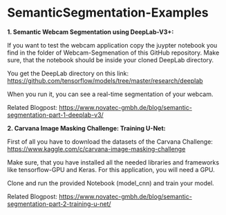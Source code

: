 # SemanticSegmentation-Examples

**1. Semantic Webcam Segmentation using DeepLab-V3+:**

If you want to test the webcam application copy the juypter notebook you find in the folder of Webcam-Segmenation of this GitHub repository. Make sure, that the notebook should be inside your cloned DeepLab directory. 

You get the DeepLab directory on this link: https://github.com/tensorflow/models/tree/master/research/deeplab

When you run it, you can see a real-time segmentation of your webcam.

Related Blogpost: https://www.novatec-gmbh.de/blog/semantic-segmentation-part-1-deeplab-v3/

**2. Carvana Image Masking Challenge: Training U-Net:**

First of all you have to download the datasets of the Carvana Challenge: https://www.kaggle.com/c/carvana-image-masking-challenge

Make sure, that you have installed all the needed libraries and frameworks like tensorflow-GPU and Keras.
For this application, you will need a GPU.

Clone and run the provided Notebook (model_cnn) and train your model.

Related Blogpost: https://www.novatec-gmbh.de/blog/semantic-segmentation-part-2-training-u-net/
